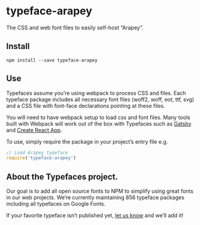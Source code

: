 
# typeface-arapey

The CSS and web font files to easily self-host “Arapey”.

## Install

`npm install --save typeface-arapey`

## Use

Typefaces assume you’re using webpack to process CSS and files. Each typeface
package includes all necessary font files (woff2, woff, eot, ttf, svg) and
a CSS file with font-face declarations pointing at these files.

You will need to have webpack setup to load css and font files. Many tools built
with Webpack will work out of the box with Typefaces such as [Gatsby](https://github.com/gatsbyjs/gatsby)
and [Create React App](https://github.com/facebookincubator/create-react-app).

To use, simply require the package in your project’s entry file e.g.

```javascript
// Load Arapey typeface
require('typeface-arapey')
```

## About the Typefaces project.

Our goal is to add all open source fonts to NPM to simplify using great fonts in
our web projects. We’re currently maintaining 856 typeface packages
including all typefaces on Google Fonts.

If your favorite typeface isn’t published yet, [let us know](https://github.com/KyleAMathews/typefaces)
and we’ll add it!
